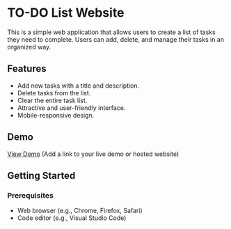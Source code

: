 # TO-DO List Website
This is a simple web application that allows users to create a list of tasks they need to complete. Users can add, delete, and manage their tasks in an organized way.
## Features
- Add new tasks with a title and description.
- Delete tasks from the list.
- Clear the entire task list.
- Attractive and user-friendly interface.
- Mobile-responsive design.
## Demo
[View Demo](#) (Add a link to your live demo or hosted website)
## Getting Started
### Prerequisites
- Web browser (e.g., Chrome, Firefox, Safari)
- Code editor (e.g., Visual Studio Code)
